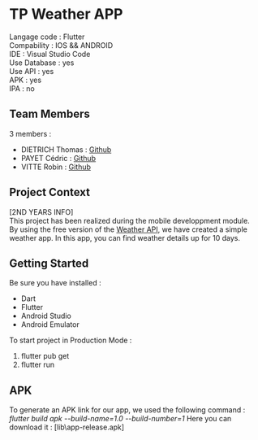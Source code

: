 # TP Weather APP

Langage code : Flutter  
Compability : IOS && ANDROID  
IDE : Visual Studio Code  
Use Database : yes  
Use API : yes  
APK : yes  
IPA : no

## Team Members

3 members :

- DIETRICH Thomas : [Github](https://github.com/Kierha)
- PAYET Cédric : [Github](https://github.com/CPAYET974)
- VITTE Robin : [Github](https://github.com/robinhio)

## Project Context

[2ND YEARS INFO]  
This project has been realized during the mobile developpment module.  
By using the free version of the [Weather API](https://openweathermap.org/api), we have created a simple weather app.
In this app, you can find weather details up for 10 days.

## Getting Started

Be sure you have installed :

- Dart
- Flutter
- Android Studio
- Android Emulator

To start project in Production Mode :

1. flutter pub get
2. flutter run

## APK

To generate an APK link for our app, we used the following command : _flutter build apk --build-name=1.0 --build-number=1_
Here you can download it : [lib\app-release.apk]
